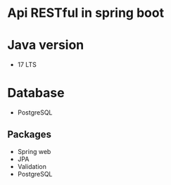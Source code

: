 # Api RESTful in spring boot

# Java version

- 17 LTS

# Database

- PostgreSQL

## Packages

- Spring web
- JPA
- Validation
- PostgreSQL

